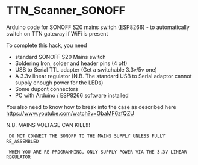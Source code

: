 # TTN_Scanner_SONOFF
Arduino code for SONOFF S20 mains switch (ESP8266) - to automatically switch on TTN gateway if WiFi is present

To complete this hack, you need
- standard SONOFF S20 Mains switch
- Soldering Iron, solder and header pins (4 off)
- USB to Serial TTL adapter (Get a switchable 3.3v/5v one)
- A 3.3v linear regulator (N.B. The standard USB to Serial adaptor cannot supply enough power for the LEDs)
- Some dupont connectors
- PC with Arduino / ESP8266 software installed

You also need to know how to break into the case as described here
https://www.youtube.com/watch?v=GbaMF6zfQZU

N.B. MAINS VOLTAGE CAN KILL!!!

     DO NOT CONNECT THE SONOFF TO THE MAINS SUPPLY UNLESS FULLY RE_ASSEMBLED
     
     WHEN YOU ARE RE-PROGRAMMING, ONLY SUPPLY POWER VIA THE 3.3V LINEAR REGULATOR 
